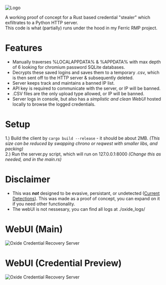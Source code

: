 ![Logo](https://i.ibb.co/ZJVkW4t/Untitled-design.png)

A working proof of concept for a Rust based credential "stealer" which exfiltrates to a Python HTTP server.  
This code is what (partially) runs under the hood in my Ferric RMP project.

# Features
 - Manually traverses %LOCALAPPDATA% & %APPDATA% with max depth of 6 looking for chromium password SQLite databases.
 - Decrypts these saved logins and saves them to a temporary .csv, which is then sent off to the HTTP server & subsequently deleted.
 - Server keeps track and maintains a banned IP list.
 - API key is required to communicate with the server, or IP will be banned.
 - .CSV files are the only upload type allowed, or IP will be banned.
 - Server logs in console, but also has a *simplistic and clean WebUI* hosted locally to browse the logged credentials.

# Setup
 1.) Build the client by ```cargo build --release``` - it should be about 2MB. *(This size can be reduced by swapping chrono or reqwest with smaller libs, and packing)*  
 2.) Run the server.py script, which will run on 127.0.0.1:8000 *(Change this as needed, and in the main.rs)*  

# Disclaimer
 - This was ***not*** designed to be evasive, persistant, or undetected ([Current Detections](https://tip.neiki.dev/file/b5442ee156093a526c51f925ccbf1ee3a0363fe2c7cf60580d98238c2d1ddb9c)). This was made as a proof of concept, you can expand on it if you need other functionality.
 - The webUI is not nessesary, you can find all logs at ./oxide_logs/

# WebUI (Main)
![Oxide Credential Recovery Server](https://i.ibb.co/GtN6fkT/Screenshot-2024-10-29-at-14-56-22-Oxide-Credential-Recovery-Server.png)
# WebUI (Credential Preview)
![Oxide Credential Recovery Server](https://i.ibb.co/nMjjWDG/Screenshot-2024-10-29-at-15-40-40-Oxide-Credential-Recovery-Server.png)

